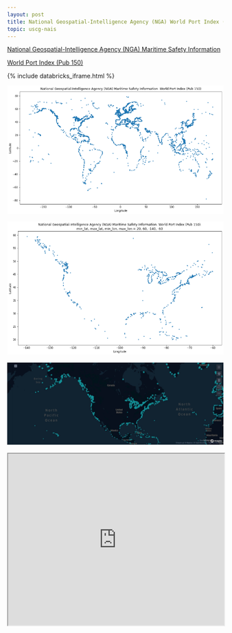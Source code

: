 ```yaml
---
layout: post
title: National Geospatial-Intelligence Agency (NGA) World Port Index (Pub 150) (WPI)
topic: uscg-nais
---
```


[National Geospatial-Intelligence Agency (NGA) Maritime Safety Information](https://msi.nga.mil/)

[World Port Index (Pub 150)](https://msi.nga.mil/Publications/WPI)

{% include databricks_iframe.html %}

![WPI](/images/NGA/WPI.png)

![df_reduced_north_america](/images/NGA/df_reduced_north_america.png)

![Kepler.gl](/images/NGA/keplergl-WPI.jpeg)

<iframe src="https://docs.google.com/spreadsheets/d/e/2PACX-1vTL0uXgtXUyrkSxHFBd5kY0lfMXiVdHFm3GkSmaa6YPihn6c_nnQJd4ql_aWTf9Snrr5K5N3XN6fCvD/pubhtml?widget=true&amp;headers=false" width="100%" height="400"></iframe>
